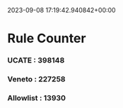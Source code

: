 2023-09-08 17:19:42.940842+00:00
# Rule Counter 
 ### UCATE : 398148

 ### Veneto : 227258

 ### Allowlist : 13930